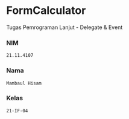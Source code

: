 # FormCalculator
Tugas Pemrograman Lanjut - Delegate &amp; Event
### NIM
    21.11.4107
### Nama
    Mambaul Hisam
### Kelas
    21-IF-04
